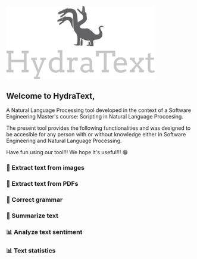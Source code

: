 <img src= "hydratext/images/hydratext_title.png" width=400/>

## Welcome to HydraText, 
A Natural Language Processing tool developed in the context of a Software Engineering Master's course: Scripting in Natural Language Proccesing. 

The present tool provides the following functionalities and was designed to be accesible for any person with or without knowledge either in Software Engineering and Natural Language Processing. 

Have fun using our tool!!! We hope it's useful!!! 😁

### 📸 Extract text from images

### 📄 Extract text from PDFs

### 📄 Correct grammar

### 📄 Summarize text

### 📊 Analyze text sentiment

### 📊 Text statistics
